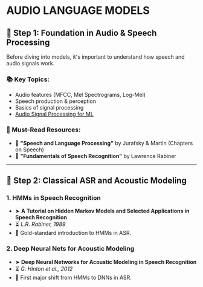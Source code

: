 # AUDIO LANGUAGE MODELS

## 🧱 Step 1: Foundation in Audio & Speech Processing

Before diving into models, it's important to understand how speech and audio signals work.

### 📚 Key Topics:
- Audio features (MFCC, Mel Spectrograms, Log-Mel)
- Speech production & perception
- Basics of signal processing
- [Audio Signal Processing for ML](https://www.youtube.com/watch?v=iCwMQJnKk2c&list=PL-wATfeyAMNqIee7cH3q1bh4QJFAaeNv0)

### 🔑 Must-Read Resources:
- 📘 **"Speech and Language Processing"** by Jurafsky & Martin (Chapters on Speech)
- 📘 **"Fundamentals of Speech Recognition"** by Lawrence Rabiner


---

## 🧠 Step 2: Classical ASR and Acoustic Modeling

### 1. HMMs in Speech Recognition
- ➤ **A Tutorial on Hidden Markov Models and Selected Applications in Speech Recognition**  
- ⏳ *L.R. Rabiner, 1989*  
- 📜 Gold-standard introduction to HMMs in ASR.

### 2. Deep Neural Nets for Acoustic Modeling
- ➤ **Deep Neural Networks for Acoustic Modeling in Speech Recognition**  
- ⏳ *G. Hinton et al., 2012*  
- 📜 First major shift from HMMs to DNNs in ASR.

